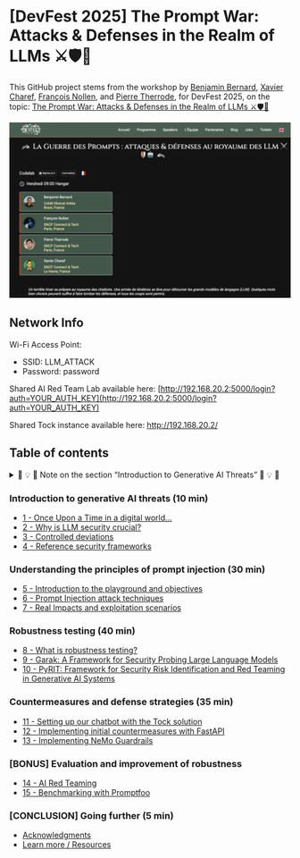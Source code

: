 # [DevFest 2025] The Prompt War: Attacks & Defenses in the Realm of LLMs ⚔️🛡️🤖

This GitHub project stems from the workshop by [Benjamin Bernard](https://www.linkedin.com/in/benvii/), [Xavier Charef](https://www.linkedin.com/in/xavier-charef-6b843497/), [François Nollen](https://www.linkedin.com/in/francois-nollen/), and [Pierre Therrode](https://www.linkedin.com/in/ptherrode/), for DevFest 2025, on the topic: [The Prompt War: Attacks & Defenses in the Realm of LLMs ⚔️🛡️🤖](https://devfest2025.gdgnantes.com/en/sessions/la_guerre_des_prompts___attaques___defenses_au_royaume_des_llm________)

![The Prompt War: Attacks & Defenses in the Realm of LLMs](img/la-guerre-des-prompts-attaques-et-defenses-au-royaume-des-llm.png)

## Network Info

Wi-Fi Access Point:
* SSID: LLM_ATTACK
* Password: password

Shared AI Red Team Lab available here: [http://192.168.20.2:5000/login?auth=YOUR_AUTH_KEY](http://192.168.20.2:5000/login?auth=YOUR_AUTH_KEY)

Shared Tock instance available here: http://192.168.20.2/


## Table of contents

<details>
  <summary>🚧 💡 🚧 Note on the section “Introduction to Generative AI Threats” 🚧 💡 🚧</summary>

The section “**Introduction to Generative AI Threats**” primarily aims to provide frameworks to understand the stakes and gain perspective on the topic before fully engaging in practice ("**Understanding the Principles of Prompt Injection and Their Impacts**").

During the codelab, this introduction will be presented as a slideshow (around 10 minutes). This allows everyone to prepare their machine calmly while gradually familiarizing themselves with the subject.
</details>

### Introduction to generative AI threats (10 min)

- [1 - Once Upon a Time in a digital world...](step_1.md)
- [2 - Why is LLM security crucial?](step_2.md)
- [3 - Controlled deviations](step_3.md)
- [4 - Reference security frameworks](step_4.md)

### Understanding the principles of prompt injection (30 min)

- [5 - Introduction to the playground and objectives](step_5.md)
- [6 - Prompt Injection attack techniques](step_6.md)
- [7 - Real Impacts and exploitation scenarios](step_7.md)

### Robustness testing (40 min)

- [8 - What is robustness testing?](step_8.md)
- [9 - Garak: A Framework for Security Probing Large Language Models](step_9.md)
- [10 - PyRIT: Framework for Security Risk Identification and Red Teaming in Generative AI Systems](step_10.md)

### Countermeasures and defense strategies (35 min)

- [11 - Setting up our chatbot with the Tock solution](step_11.md)
- [12 - Implementing initial countermeasures with FastAPI](step_12.md)
- [13 - Implementing NeMo Guardrails](step_13.md)

### [BONUS] Evaluation and improvement of robustness

- [14 - AI Red Teaming](step_14.md)
- [15 - Benchmarking with Promptfoo](step15.md)

### [CONCLUSION] Going further (5 min)

- [Acknowledgments](thanks-you.md)
- [Learn more / Resources](resources.md)  
